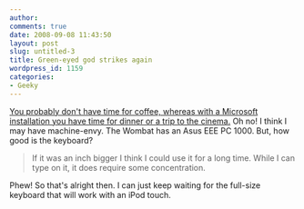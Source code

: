 ```yaml
---
author:
comments: true
date: 2008-09-08 11:43:50
layout: post
slug: untitled-3
title: Green-eyed god strikes again
wordpress_id: 1159
categories:
- Geeky
---
```


[You probably don't have time for coffee, whereas with a Microsoft installation you have time for dinner or a trip to the cinema.](http://wombatdiet.net/2008/09/05/asus-eee-pc-1000-with-ubuntu-chrome-an-inflection-point/) Oh no! I think I may have machine-envy. The Wombat has an Asus EEE PC 1000. But, how good is the keyboard?

> If it was an inch bigger I think I could use it for a long time. While I can type on it, it does require some concentration.

Phew! So that's alright then. I can just keep waiting for the full-size keyboard that will work with an iPod touch.
